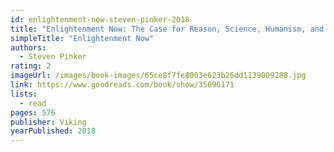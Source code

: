 ```yaml
---
id: enlightenment-now-steven-pinker-2018
title: "Enlightenment Now: The Case for Reason, Science, Humanism, and Progress"
simpleTitle: "Enlightenment Now"
authors:
  - Steven Pinker
rating: 2
imageUrl: /images/book-images/65ce8f7fe8003e623b26dd1139009288.jpg
link: https://www.goodreads.com/book/show/35696171
lists:
  - read
pages: 576
publisher: Viking
yearPublished: 2018
---
```

